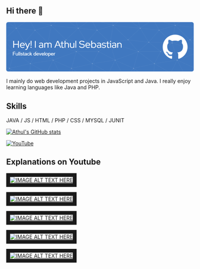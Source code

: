 ## Hi there 👋
![](https://github.com/athulsebastiant/athulsebastiant/blob/main/github-header-image.png)

I mainly do web development projects in JavaScript and Java. I really enjoy learning languages like Java and PHP.

## Skills
JAVA / JS / HTML / PHP / CSS / MYSQL / JUNIT

[![Athul's GitHub stats](https://github-readme-stats.vercel.app/api?username=athulsebastiant)](https://github.com/athulsebastiant/github-readme-stats)

[<img src='https://cdn.jsdelivr.net/npm/simple-icons@3.0.1/icons/youtube.svg' alt='YouTube' height='40'>](https://www.youtube.com/channel/UCqcveS1C8cvnDRxo5XuzsMA)

## Explanations on Youtube
<a href="https://www.youtube.com/watch?v=CjXnIRt2cXM" target="_blank"><img src="https://i9.ytimg.com/vi_webp/CjXnIRt2cXM/mqdefault.webp?v=645e2d1a&sqp=CJyQ67IG&rs=AOn4CLCYGnZ3TA8QUhzGclhKLhrewIaz6g" 
alt="IMAGE ALT TEXT HERE" width="240" height="180" border="10" /></a>

<a href="https://www.youtube.com/watch?v=SpcS8ittJMg" target="_blank"><img src="https://i9.ytimg.com/vi/SpcS8ittJMg/mqdefault.jpg?v=644bc8f9&sqp=CJyQ67IG&rs=AOn4CLBMCdO76DlIGdt6MiFlpV67ZQD0Pw" 
alt="IMAGE ALT TEXT HERE" width="240" height="180" border="10" /></a>

<a href="https://www.youtube.com/watch?v=CK9kBJUSl2E" target="_blank"><img src="https://i9.ytimg.com/vi_webp/CK9kBJUSl2E/mqdefault.webp?v=64554156&sqp=CMiS67IG&rs=AOn4CLA9_vtibzHd1YkWGq4e95e3Rl-Vtw" 
alt="IMAGE ALT TEXT HERE" width="240" height="180" border="10" /></a>

<a href="https://www.youtube.com/watch?v=7b1DQJLGu6g" target="_blank"><img src="https://i9.ytimg.com/vi/7b1DQJLGu6g/mqdefault.jpg?v=64f33014&sqp=CPSU67IG&rs=AOn4CLAs1xxPhYveJeGfn-NvZcUXnBo8Bg" 
alt="IMAGE ALT TEXT HERE" width="240" height="180" border="10" /></a>

<a href="https://www.youtube.com/watch?v=FD02fF77zMU" target="_blank"><img src="[https://i9.ytimg.com/vi/7b1DQJLGu6g/mqdefault.jpg?v=64f33014&sqp=CPSU67IG&rs=AOn4CLAs1xxPhYveJeGfn-NvZcUXnBo8Bg](https://i9.ytimg.com/vi/FD02fF77zMU/mqdefault.jpg?v=64f35a7a&sqp=CPSU67IG&rs=AOn4CLDkt1VEQIabxqT_xTjhdf-H1QTvtg)" 
alt="IMAGE ALT TEXT HERE" width="240" height="180" border="10" /></a>



<!--
**athulsebastiant/athulsebastiant** is a ✨ _special_ ✨ repository because its `README.md` (this file) appears on your GitHub profile.

Here are some ideas to get you started:

- 🔭 I’m currently working on ...
- 🌱 I’m currently learning ...
- 👯 I’m looking to collaborate on ...
- 🤔 I’m looking for help with ...
- 💬 Ask me about ...
- 📫 How to reach me: ...
- 😄 Pronouns: ...
- ⚡ Fun fact: ...
-->
